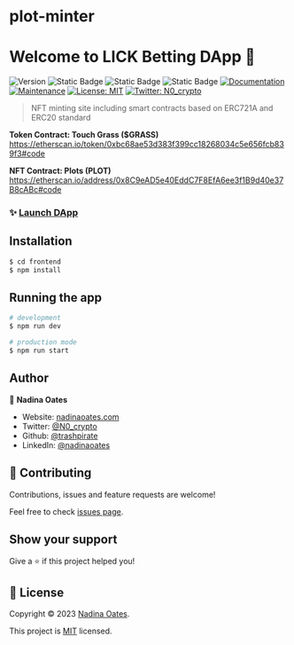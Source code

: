 # plot-minter


# Welcome to LICK Betting DApp 👋
![Version](https://img.shields.io/badge/version-1.1.0-blue.svg?cacheSeconds=2592000)
![Static Badge](https://img.shields.io/badge/node-v9.8.1-blue)
![Static Badge](https://img.shields.io/badge/npm-v18.17.0-blue)
![Static Badge](https://img.shields.io/badge/Solidity-v0.8.19-blue)
[![Documentation](https://img.shields.io/badge/documentation-yes-brightgreen.svg)](https://github.com/trashpirate/plot-minter#readme)
[![Maintenance](https://img.shields.io/badge/Maintained%3F-yes-green.svg)](https://github.com/trashpirate/plot-minter/graphs/commit-activity)
[![License: MIT](https://img.shields.io/github/license/trashpirate/plot-minter)](https://github.com/trashpirate/plot-minter/blob/master/LICENSE)
[![Twitter: N0\_crypto](https://img.shields.io/twitter/follow/N0\_crypto.svg?style=social)](https://twitter.com/N0\_crypto)

> NFT minting site including smart contracts based on ERC721A and ERC20 standard

**Token Contract: Touch Grass ($GRASS)**
https://etherscan.io/token/0xbc68ae53d383f399cc18268034c5e656fcb839f3#code

**NFT Contract: Plots (PLOT)**
https://etherscan.io/address/0x8C9eAD5e40EddC7F8EfA6ee3f1B9d40e37B8cABc#code

### ✨ [Launch DApp](https://app.touchfresh.com)

## Installation

```bash
$ cd frontend
$ npm install
```

## Running the app

```bash
# development
$ npm run dev

# production mode
$ npm run start
```


## Author

👤 **Nadina Oates**

* Website: [nadinaoates.com](https://nadinaoates.com)
* Twitter: [@N0\_crypto](https://twitter.com/N0\_crypto)
* Github: [@trashpirate](https://github.com/trashpirate)
* LinkedIn: [@nadinaoates](https://linkedin.com/in/nadinaoates)


## 🤝 Contributing

Contributions, issues and feature requests are welcome!

Feel free to check [issues page](https://github.com/trashpirate/plot-minter/issues). 

## Show your support

Give a ⭐️ if this project helped you!


## 📝 License

Copyright © 2023 [Nadina Oates](https://github.com/trashpirate).

This project is [MIT](https://github.com/trashpirate/betting-dapp-frontend/blob/master/LICENSE) licensed.

